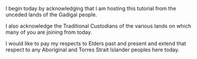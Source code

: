 I begin today by acknowledging that I am hosting
this tutorial from the unceded lands of the Gadigal people.

I also acknowledge the Traditional Custodians of the various lands
on which many of you are joining from today.

I would like to pay my respects to Elders past and present and
extend that respect to any Aboriginal and Torres Strait Islander
peoples here today.
